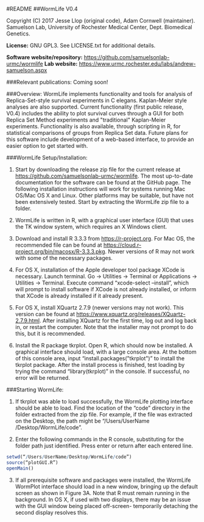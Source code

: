 #README
##WormLife V0.4

Copyright (C) 2017  Jesse Llop (original code), Adam Cornwell (maintainer).
Samuelson Lab, University of Rochester Medical Center, Dept. Biomedical Genetics.

**License:** GNU GPL3. See LICENSE.txt for additional details.


**Software website/repository:** https://github.com/samuelsonlab-urmc/wormlife
**Lab website:** https://www.urmc.rochester.edu/labs/andrew-samuelson.aspx

###Relevant publications:
Coming soon!

###Overview:
WormLife implements functionality and tools for analysis of Replica-Set-style survival experiments in C elegans. Kaplan-Meier style analyses are also supported. Current functionality (first public release, V0.4) includes the ability to plot survival curves through a GUI for both Replica Set Method experiments and "traditional" Kaplan-Meier experiments. Functionality is also available, through scripting in R, for statistical comparisons of groups from Replica Set data.
Future plans for this software include development of a web-based interface, to provide an easier option to get started with.


###WormLife Setup/Installation:

1) Start by downloading the release zip file for the current release at https://github.com/samuelsonlab-urmc/wormlife. The most up-to-date documentation for the software can be found at the GitHub page. The following installation instructions will work for systems running Mac OS/Mac OS X and Linux. Other platforms may be suitable, but have not been extensively tested. Start by extracting the WormLife zip file to a folder.

2) WormLife is written in R, with a graphical user interface (GUI) that uses the TK window system, which requires an X Windows client.

3) Download and install R 3.3.3 from https://r-project.org. For Mac OS, the recommended file can be found at https://cloud.r-project.org/bin/macosx/R-3.3.3.pkg. Newer versions of R may not work with some of the necessary packages.

4) For OS X, installation of the Apple developer tool package XCode is necessary. Launch terminal. Go -> Utilities -> Terminal or Applications -> Utilities -> Terminal. Execute command “xcode-select –install”, which will prompt to install software if XCode is not already installed, or inform that XCode is already installed if it already present.

5) For OS X, install XQuartz 2.7.9 (newer versions may not work). This version can be found at https://www.xquartz.org/releases/XQuartz-2.7.9.html. After installing XQuartz for the first time, log out and log back in, or restart the computer. Note that the installer may not prompt to do this, but it is recommended.

6) Install the R package tkrplot. Open R, which should now be installed. A graphical interface should load, with a large console area. At the bottom of this console area, input “install.packages("tkrplot")” to install the tkrplot package. After the install process is finished, test loading by trying the command “library(tkrplot)” in the console. If successful, no error will be returned.


###Starting WormLife: 

1) If tkrplot was able to load successfully, the WormLife plotting interface should be able to load. Find the location of the “code” directory in the folder extracted from the zip file. For example, if the file was extracted on the Desktop, the path might be “/Users/UserName /Desktop/WormLife/code”.

2) Enter the following commands in the R console, substituting for the folder path just identified. Press enter or return after each entered line.
```r
setwd(“/Users/UserName/Desktop/WormLife/code”)
source(“plotGUI.R”)
openMain()
```

3) If all prerequisite software and packages were installed, the WormLife WormPlot interface should load in a new window, bringing up the default screen as shown in Figure 3A. Note that R must remain running in the background. In OS X, if used with two displays, there may be an issue with the GUI window being placed off-screen- temporarily detaching the second display resolves this.

